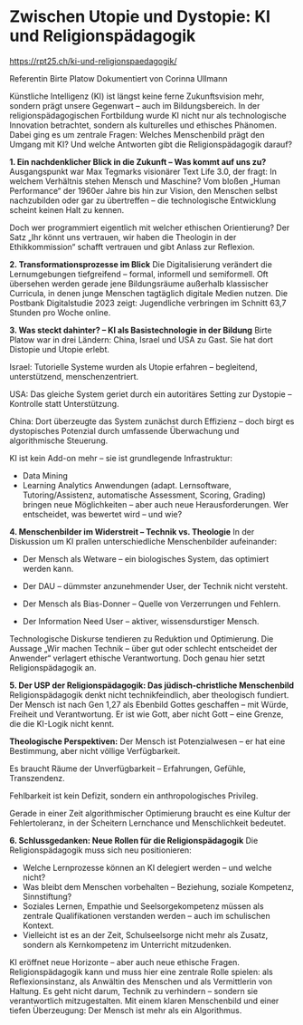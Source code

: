 # Zwischen Utopie und Dystopie: KI und Religionspädagogik 
https://rpt25.ch/ki-und-religionspaedagogik/

Referentin Birte Platow
Dokumentiert von Corinna Ullmann

Künstliche Intelligenz (KI) ist längst keine ferne Zukunftsvision mehr, sondern prägt unsere Gegenwart – auch im Bildungsbereich. In der religionspädagogischen Fortbildung wurde KI nicht nur als technologische Innovation betrachtet, sondern als kulturelles und ethisches Phänomen. Dabei ging es um zentrale Fragen: Welches Menschenbild prägt den Umgang mit KI? Und welche Antworten gibt die Religionspädagogik darauf?

**1. Ein nachdenklicher Blick in die Zukunft – Was kommt auf uns zu?**
Ausgangspunkt war Max Tegmarks visionärer Text Life 3.0, der fragt: In welchem Verhältnis stehen Mensch und Maschine? Vom bloßen „Human Performance“ der 1960er Jahre bis hin zur Vision, den Menschen selbst nachzubilden oder gar zu übertreffen – die technologische Entwicklung scheint keinen Halt zu kennen.

Doch wer programmiert eigentlich mit welcher ethischen Orientierung? Der Satz „Ihr könnt uns vertrauen, wir haben die Theologin in der Ethikkommission“ schafft vertrauen und gibt Anlass zur Reflexion.

**2. Transformationsprozesse im Blick**
Die Digitalisierung verändert die Lernumgebungen tiefgreifend – formal, informell und semiformell. Oft übersehen werden gerade jene Bildungsräume außerhalb klassischer Curricula, in denen junge Menschen tagtäglich digitale Medien nutzen. Die Postbank Digitalstudie 2023 zeigt: Jugendliche verbringen im Schnitt 63,7 Stunden pro Woche online.

**3. Was steckt dahinter? – KI als Basistechnologie in der Bildung**
Birte Platow war in drei Ländern: China, Israel und USA zu Gast. Sie hat dort Distopie und Utopie erlebt.

Israel: Tutorielle Systeme wurden als Utopie erfahren – begleitend, unterstützend, menschenzentriert.

USA: Das gleiche System geriet durch ein autoritäres Setting zur Dystopie – Kontrolle statt Unterstützung.

China: Dort überzeugte das System zunächst durch Effizienz – doch birgt es dystopisches Potenzial durch umfassende Überwachung und algorithmische Steuerung.


KI ist kein Add-on mehr – sie ist grundlegende Infrastruktur:
- Data Mining
- Learning Analytics
Anwendungen (adapt. Lernsoftware, Tutoring/Assistenz, automatische Assessment, Scoring, Grading) bringen neue Möglichkeiten – aber auch neue Herausforderungen. Wer entscheidet, was bewertet wird – und wie?

**4. Menschenbilder im Widerstreit – Technik vs. Theologie**
In der Diskussion um KI prallen unterschiedliche Menschenbilder aufeinander:

- Der Mensch als Wetware – ein biologisches System, das optimiert werden kann.

- Der DAU – dümmster anzunehmender User, der Technik nicht versteht.

- Der Mensch als Bias-Donner – Quelle von Verzerrungen und Fehlern.

- Der Information Need User – aktiver, wissensdurstiger Mensch.

Technologische Diskurse tendieren zu Reduktion und Optimierung. Die Aussage „Wir machen Technik – über gut oder schlecht entscheidet der Anwender“ verlagert ethische Verantwortung. Doch genau hier setzt Religionspädagogik an.

**5. Der USP der Religionspädagogik: Das jüdisch-christliche Menschenbild**
Religionspädagogik denkt nicht technikfeindlich, aber theologisch fundiert. Der Mensch ist nach Gen 1,27 als Ebenbild Gottes geschaffen – mit Würde, Freiheit und Verantwortung.
Er ist wie Gott, aber nicht Gott – eine Grenze, die die KI-Logik nicht kennt.

**Theologische Perspektiven:**
Der Mensch ist Potenzialwesen – er hat eine Bestimmung, aber nicht völlige Verfügbarkeit.

Es braucht Räume der Unverfügbarkeit – Erfahrungen, Gefühle, Transzendenz.

Fehlbarkeit ist kein Defizit, sondern ein anthropologisches Privileg.

Gerade in einer Zeit algorithmischer Optimierung braucht es eine Kultur der Fehlertoleranz, in der Scheitern Lernchance und Menschlichkeit bedeutet.

**6. Schlussgedanken: Neue Rollen für die Religionspädagogik**
Die Religionspädagogik muss sich neu positionieren:

- Welche Lernprozesse können an KI delegiert werden – und welche nicht?
- Was bleibt dem Menschen vorbehalten – Beziehung, soziale Kompetenz, Sinnstiftung?
- Soziales Lernen, Empathie und Seelsorgekompetenz müssen als zentrale Qualifikationen verstanden werden – auch im schulischen Kontext.
- Vielleicht ist es an der Zeit, Schulseelsorge nicht mehr als Zusatz, sondern als Kernkompetenz im Unterricht mitzudenken.

KI eröffnet neue Horizonte – aber auch neue ethische Fragen. Religionspädagogik kann und muss hier eine zentrale Rolle spielen: als Reflexionsinstanz, als Anwältin des Menschen und als Vermittlerin von Haltung. Es geht nicht darum, Technik zu verhindern – sondern sie verantwortlich mitzugestalten. Mit einem klaren Menschenbild und einer tiefen Überzeugung: Der Mensch ist mehr als ein Algorithmus.